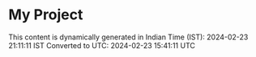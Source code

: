# My Project

This content is dynamically generated in Indian Time (IST): 2024-02-23 21:11:11 IST
Converted to UTC: 2024-02-23 15:41:11 UTC
